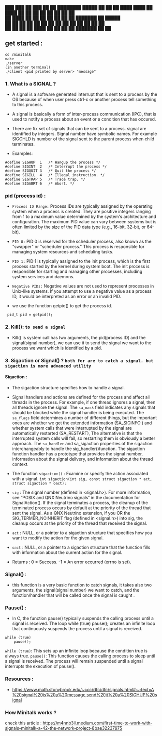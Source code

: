 ███    ███ ██ ███    ██ ██     ████████  █████  ██      ██   ██ 
████  ████ ██ ████   ██ ██        ██    ██   ██ ██      ██  ██  
██ ████ ██ ██ ██ ██  ██ ██        ██    ███████ ██      █████   
██  ██  ██ ██ ██  ██ ██ ██        ██    ██   ██ ██      ██  ██  
██      ██ ██ ██   ████ ██        ██    ██   ██ ███████ ██   ██ 

## get started :
```
cd /minitalk
make
./server
(in another terminal)
./client <pid printed by server> "message"
```


### 1. What is a SIGNAL ?
- A signal is a software generated interrupt that is sent to a process by the OS because of when user press ctrl-c or another process tell something to this process.
- A signal is basically a form of inter-process communication (IPC), that is used to notify a process about an event or a condition that has occured.
- There are fix set of signals that can be sent to a process. signal are identified by integers.
Signal number have symbolic names. For example SIGCHLD is number of the signal sent to the parent process when child terminates.

- Examples:
```
#define SIGHUP  1   /* Hangup the process */ 
#define SIGINT  2   /* Interrupt the process */ 
#define SIGQUIT 3   /* Quit the process */ 
#define SIGILL  4   /* Illegal instruction. */ 
#define SIGTRAP 5   /* Trace trap. */ 
#define SIGABRT 6   /* Abort. */
```

### pid (process id) :
- `Process ID Range:` Process IDs are typically assigned by the operating system when a process is created. They are positive integers ranging from 1 to a maximum value determined by the system's architecture and configuration. The maximum PID value can vary between systems but is often limited by the size of the PID data type (e.g., 16-bit, 32-bit, or 64-bit).

- `PID 0:` PID 0 is reserved for the scheduler process, also known as the "swapper" or "scheduler process." This process is responsible for managing system resources and scheduling tasks.

- `PID 1:` PID 1 is typically assigned to the init process, which is the first process started by the kernel during system boot. The init process is responsible for starting and managing other processes, including system services and daemons.

- `Negative PIDs:` Negative values are not used to represent processes in Unix-like systems. If you attempt to use a negative value as a process ID, it would be interpreted as an error or an invalid PID. 

- we use the function getpid() to get the process id.
```
 pid_t pid = getpid();
```

### 2. Kill(): `to send a signal`
- Kill() is system call has two arguments, the pid(process ID) and the signal(signal number), we can use it to send the signal we want to the process we want which is identified by a pid.

### 3. Sigaction or Signal() ? `both for are to catch a signal. but sigaction is more advanced utility`
#### Sigaction :
- The sigaction structure specifies how to handle a signal.
- Signal handlers and actions are defined for the process and affect all threads in the process. For example, if one thread ignores a signal, then all threads ignore the signal.
The `sa_mask` field indicates any signals that should be blocked while the signal handler is being executed.
The `sa_flags` field determines a number of different things, but the important ones are whether we get the extended information (SA_SIGINFO ) and whether system calls that were interrupted by the signal are automatically restarted (SA_RESTART), The alternative is that the interrupted system calls will fail, so restarting them is obviously a better approach.
The `sa_handler` and sa_sigaction properties of the sigaction interchangeably to handle the sig_handler()function.
The sigaction function handler has a prototype that provides the signal number, information about the signal delivery, and information about the thread context.

- The function `sigaction()` : Examine or specify the action associated with a signal.
```int sigaction(int sig, const struct sigaction * act, struct sigaction * oact);```
- `sig` :
The signal number (defined in <signal.h>). For more information, see “POSIX and QNX Neutrino signals” in the documentation for SignalAction().
If the signal terminates a process, the cleanup of the terminated process occurs by default at the priority of the thread that sent the signal. As a QNX Neutrino extension, if you OR the SIG_TERMER_NOINHERIT flag (defined in <signal.h>) into sig, the cleanup occurs at the priority of the thread that received the signal.
- `act` :
NULL, or a pointer to a sigaction structure that specifies how you want to modify the action for the given signal.
- `oact` :
NULL, or a pointer to a sigaction structure that the function fills with information about the current action for the signal.

- Returns :
0 = Success.
-1 = An error occurred (errno is set).

### Signal() :
- this function is a very basic function to catch signals, it takes also two arguments, the signal(signal number) we want to catch, and the function/handler that will be called once the signal is caught .

### Pause() :
- In C, the function pause() typically suspends the calling process until a signal is received. The loop while (true) pause(); creates an infinite loop that continuously suspends the process until a signal is received.

```
while (true)
    pause();
```

`while (true)`: This sets up an infinite loop because the condition true is always true.
`pause()`: This function causes the calling process to sleep until a signal is received. The process will remain suspended until a signal interrupts the execution of pause().

### Resources :
- https://www.math.stonybrook.edu/~ccc/dfc/dfc/signals.html#:~:text=A%20signal%20is%20a%20message,send%20it%20a%20SIGHUP%20signal

### How Minitalk works ?
check this article : https://m4nnb3ll.medium.com/first-time-to-work-with-signals-minitalk-a-42-the-network-project-8bae32237975
